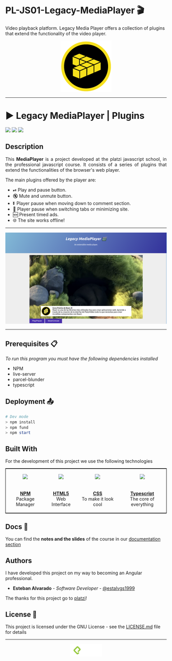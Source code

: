 # PL-JS01-Legacy-MediaPlayer 🎬

Video playback platform. Legacy Media Player offers a collection of plugins that extend the functionality of the video player.

<p align=center><img src="./mediaplayer/assets/img/badge-profesional-javascript.webp"></p>

***

# ▶️ Legacy MediaPlayer | Plugins

<p align="left">
  <img
       src="https://camo.githubusercontent.com/a3469255f3fcdead1593919251ab6f438744e9be/68747470733a2f2f63692e6170707665796f722e636f6d2f6170692f70726f6a656374732f7374617475732f346f3338706c743078626f31756263382f6272616e63682f6d61737465723f7376673d74727565">

  <img src = "https://img.shields.io/badge/License-MIT-yellow.svg">

  <img src="https://camo.githubusercontent.com/bc442b82f9ee7ab250bdee5c6fd1f61ee3965952/68747470733a2f2f6170692e636f646163792e636f6d2f70726f6a6563742f62616467652f47726164652f6431313438336130636335633465626439646134666639663763643536363930">
</p>

## Description

<p align=justify>
  This <b>MediaPlayer</b> is a project developed at the platzi javascript school, in the professional javascript course. It consists of a series of plugins that extend the functionalities of the browser's web player.
</p>

<p>The main plugins offered by the player are:</p>
<ul>
  <li>⏯ Play and pause button.</li>
  <li>🔇 Mute and unmute button.</li>
  <li>⏬ Player pause when moving down to comment section.</li>
  <li>📂 Player pause when switching tabs or minimizing site.</li>
  <li>🆕 Present timed ads.</li>
  <li>🌐 The site works offline!</li>
</ul>

*** 

<p align="justify">
  <img src="./mediaplayer/assets/img/main.png" >
</p>

***

## Prerequisites 📋

_To run this program you must have the following dependencies installed_

* NPM
* live-server
* parcel-blunder
* typescript

## Deployment 📤

```PowerShell
# Dev mode
> npm install
> npm fund
> npm start
```

## Built With

For the development of this project we use the following technologies

<table style="border:1px solid black;margin-left:auto;margin-right:auto;">
  <tr>
    <td>
      <p align=center><img src="https://upload.wikimedia.org/wikipedia/commons/thumb/d/db/Npm-logo.svg/1200px-Npm-logo.svg.png" width="100"></p>
    </td>
    <td>
      <p align=center><img src="https://external-content.duckduckgo.com/iu/?u=https%3A%2F%2Flogos-download.com%2Fwp-content%2Fuploads%2F2017%2F07%2FHTML5_badge.png&f=1&nofb=1" height="100"></p>
    </td>
    <td>
      <p align=center><img src="https://maxcdn.icons8.com/Share/icon/Logos/css31600.png" height="130"></p>
    </td>
    <td>
      <p align=center><img src="https://external-content.duckduckgo.com/iu/?u=http%3A%2F%2Fwww.darrenmothersele.com%2Fimages%2Fts-logo.png&f=1&nofb=1" width="100"></p>
    </td>
  </tr>
  
  <tr>
    <td>
      <p align=center><a href="https://www.angular.io"><b>NPM</b></a>
        </br>Package Manager</p>
    </td>
    <td>
      <p align=center><a href="https://dotnet.microsoft.com/apps/aspnet"><b>HTML5</b></a>
</br>Web Interface</p>
    </td>
    <td>
      <p align=center>
        <a href="https://developer.android.com/studio"><b>CSS</b></a>
</br>To make it look cool</p>
    </td>
    <td>
      <p align=center> <a href="https://www.microsoft.com/es-es/sql-server/sql-server-downloads"><b>Typescript</b></a>
        </br>The core of everything</p>
    </td>
  </tr>
</table>

## Docs 📖

You can find the <b>notes and the slides</b> of the course in our [documentation section](https://github.com/estalvgs1999/PLJS01-Legacy-MediaPlayer/tree/master/mediaplayer/doc)

## Authors

I have developed this project on my way to becoming an Angular professional.
* **Esteban Alvarado** - *Software Developer* - [@estalvgs1999](https://github.com/estalvgs1999)

The thanks for this project go to [platzi](https://platzi.com/clases/javascript-profesional/)!

## License 📄

This project is licensed under the GNU License - see the [LICENSE.md](https://github.com/PLJS01-Legacy-MediaPlayer/LICENSE) file for details

***
<p align="center">
<img src="./mediaplayer/assets/img/platzi_w.png" width="100"/>
</p>
